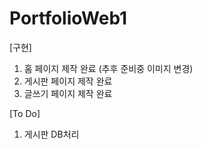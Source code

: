 # PortfolioWeb1

[구현]
1. 홈 페이지 제작 완료 (추후 준비중 이미지 변경)
2. 게시판 페이지 제작 완료
3. 글쓰기 페이지 제작 완료

[To Do]
1. 게시판 DB처리
